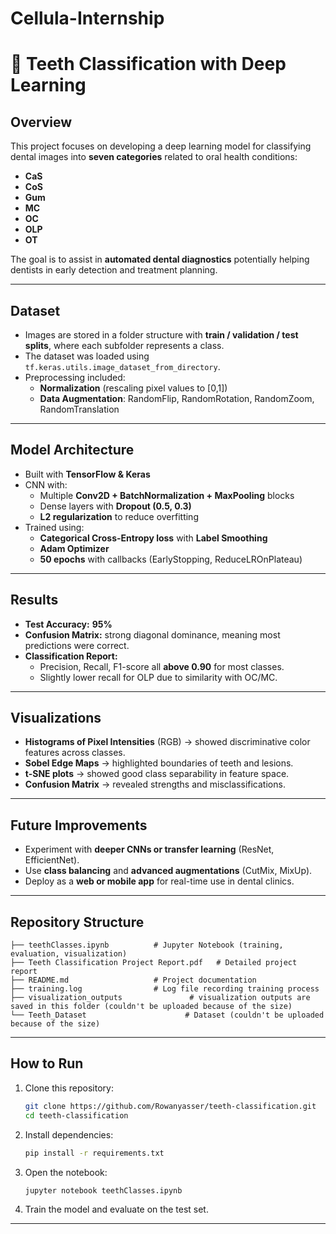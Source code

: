 # Cellula-Internship
# 🦷 Teeth Classification with Deep Learning

##  Overview
This project focuses on developing a deep learning model for classifying dental images into **seven categories** related to oral health conditions:  

- **CaS**
- **CoS** 
- **Gum** 
- **MC**
- **OC**
- **OLP** 
- **OT**

The goal is to assist in **automated dental diagnostics** potentially helping dentists in early detection and treatment planning.

---

##  Dataset
- Images are stored in a folder structure with **train / validation / test splits**, where each subfolder represents a class.  
- The dataset was loaded using `tf.keras.utils.image_dataset_from_directory`.  
- Preprocessing included:  
  - **Normalization** (rescaling pixel values to [0,1])  
  - **Data Augmentation**: RandomFlip, RandomRotation, RandomZoom, RandomTranslation  

---

##  Model Architecture
- Built with **TensorFlow & Keras**  
- CNN with:  
  - Multiple **Conv2D + BatchNormalization + MaxPooling** blocks  
  - Dense layers with **Dropout (0.5, 0.3)**  
  - **L2 regularization** to reduce overfitting  
- Trained using:  
  - **Categorical Cross-Entropy loss** with **Label Smoothing**  
  - **Adam Optimizer**  
  - **50 epochs** with callbacks (EarlyStopping, ReduceLROnPlateau)  

---

##  Results
- **Test Accuracy:** **95%**  
- **Confusion Matrix:** strong diagonal dominance, meaning most predictions were correct.  
- **Classification Report:**  
  - Precision, Recall, F1-score all **above 0.90** for most classes.  
  - Slightly lower recall for OLP due to similarity with OC/MC.  

---

##  Visualizations
- **Histograms of Pixel Intensities** (RGB) → showed discriminative color features across classes.  
- **Sobel Edge Maps** → highlighted boundaries of teeth and lesions.  
- **t-SNE plots** → showed good class separability in feature space.  
- **Confusion Matrix** → revealed strengths and misclassifications.  

---

## Future Improvements
- Experiment with **deeper CNNs or transfer learning** (ResNet, EfficientNet).  
- Use **class balancing** and **advanced augmentations** (CutMix, MixUp). 
- Deploy as a **web or mobile app** for real-time use in dental clinics.  

---

## Repository Structure
```
├── teethClasses.ipynb          # Jupyter Notebook (training, evaluation, visualization)
├── Teeth Classification Project Report.pdf   # Detailed project report
├── README.md                   # Project documentation
├── training.log                # Log file recording training process
├── visualization_outputs               # visualization outputs are saved in this folder (couldn't be uploaded because of the size)     
└── Teeth_Dataset                      # Dataset (couldn't be uploaded because of the size)
```

---

## How to Run
1. Clone this repository:
   ```bash
   git clone https://github.com/Rowanyasser/teeth-classification.git
   cd teeth-classification
   ```
2. Install dependencies:
   ```bash
   pip install -r requirements.txt
   ```
3. Open the notebook:
   ```bash
   jupyter notebook teethClasses.ipynb
   ```
4. Train the model and evaluate on the test set.

---

